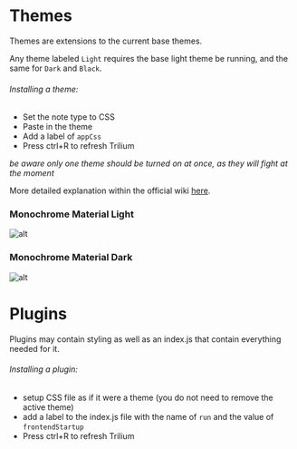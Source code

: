 # Themes
Themes are extensions to the current base themes.

Any theme labeled `Light` requires the base light theme be running, and the same for `Dark` and `Black`.
###### Installing a theme:
* Set the note type to CSS
* Paste in the theme
* Add a label of `appCss`
* Press ctrl+R to refresh Trilium

*be aware only one theme should be turned on at once, as they will fight at the moment*

More detailed explanation within the official wiki [here](https://github.com/zadam/trilium/wiki/Themes).


### Monochrome Material Light
![alt](https://i.imgur.com/edFwOdl.png)

### Monochrome Material Dark
![alt](https://i.imgur.com/Amlomez.png)

# Plugins
Plugins may contain styling as well as an index.js that contain everything needed for it.

###### Installing a plugin:
* setup CSS file as if it were a theme (you do not need to remove the active theme)
* add a label to the index.js file with the name of `run` and the value of `frontendStartup`
* Press ctrl+R to refresh Trilium
